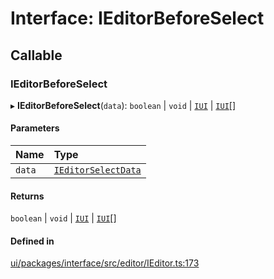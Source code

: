 # Interface: IEditorBeforeSelect

## Callable

### IEditorBeforeSelect

▸ **IEditorBeforeSelect**(`data`): `boolean` \| `void` \| [`IUI`](IUI.md) \| [`IUI`](IUI.md)[]

#### Parameters

| Name | Type |
| :------ | :------ |
| `data` | [`IEditorSelectData`](IEditorSelectData.md) |

#### Returns

`boolean` \| `void` \| [`IUI`](IUI.md) \| [`IUI`](IUI.md)[]

#### Defined in

[ui/packages/interface/src/editor/IEditor.ts:173](https://github.com/leaferjs/leafer-ui/blob/66bfac2/packages/interface/src/editor/IEditor.ts#L173)
